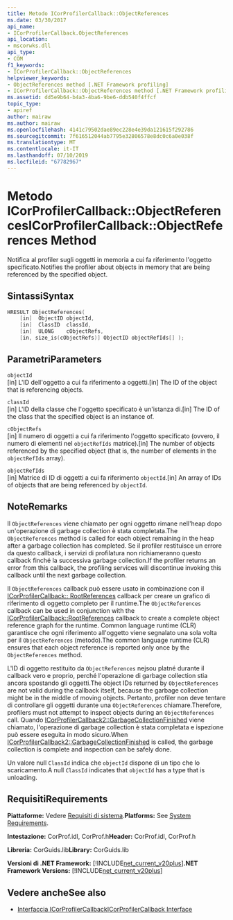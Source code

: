 ```yaml
---
title: Metodo ICorProfilerCallback::ObjectReferences
ms.date: 03/30/2017
api_name:
- ICorProfilerCallback.ObjectReferences
api_location:
- mscorwks.dll
api_type:
- COM
f1_keywords:
- ICorProfilerCallback::ObjectReferences
helpviewer_keywords:
- ObjectReferences method [.NET Framework profiling]
- ICorProfilerCallback::ObjectReferences method [.NET Framework profiling]
ms.assetid: dd5e9b64-b4a3-4ba6-9be6-ddb540f4ffcf
topic_type:
- apiref
author: mairaw
ms.author: mairaw
ms.openlocfilehash: 4141c79502dae89ec228e4e39da121615f292786
ms.sourcegitcommit: 7f616512044ab7795e32806578e8dc0c6a0e038f
ms.translationtype: MT
ms.contentlocale: it-IT
ms.lasthandoff: 07/10/2019
ms.locfileid: "67782967"
---
```

# <a name="icorprofilercallbackobjectreferences-method"></a><span data-ttu-id="40935-102">Metodo ICorProfilerCallback::ObjectReferences</span><span class="sxs-lookup"><span data-stu-id="40935-102">ICorProfilerCallback::ObjectReferences Method</span></span>
<span data-ttu-id="40935-103">Notifica al profiler sugli oggetti in memoria a cui fa riferimento l'oggetto specificato.</span><span class="sxs-lookup"><span data-stu-id="40935-103">Notifies the profiler about objects in memory that are being referenced by the specified object.</span></span>  
  
## <a name="syntax"></a><span data-ttu-id="40935-104">Sintassi</span><span class="sxs-lookup"><span data-stu-id="40935-104">Syntax</span></span>  
  
```cpp  
HRESULT ObjectReferences(  
    [in]  ObjectID objectId,  
    [in]  ClassID  classId,  
    [in]  ULONG    cObjectRefs,  
    [in, size_is(cObjectRefs)] ObjectID objectRefIds[] );  
```  
  
## <a name="parameters"></a><span data-ttu-id="40935-105">Parametri</span><span class="sxs-lookup"><span data-stu-id="40935-105">Parameters</span></span>  
 `objectId`  
 <span data-ttu-id="40935-106">[in] L'ID dell'oggetto a cui fa riferimento a oggetti.</span><span class="sxs-lookup"><span data-stu-id="40935-106">[in] The ID of the object that is referencing objects.</span></span>  
  
 `classId`  
 <span data-ttu-id="40935-107">[in] L'ID della classe che l'oggetto specificato è un'istanza di.</span><span class="sxs-lookup"><span data-stu-id="40935-107">[in] The ID of the class that the specified object is an instance of.</span></span>  
  
 `cObjectRefs`  
 <span data-ttu-id="40935-108">[in] Il numero di oggetti a cui fa riferimento l'oggetto specificato (ovvero, il numero di elementi nel `objectRefIds` matrice).</span><span class="sxs-lookup"><span data-stu-id="40935-108">[in] The number of objects referenced by the specified object (that is, the number of elements in the `objectRefIds` array).</span></span>  
  
 `objectRefIds`  
 <span data-ttu-id="40935-109">[in] Matrice di ID di oggetti a cui fa riferimento `objectId`.</span><span class="sxs-lookup"><span data-stu-id="40935-109">[in] An array of IDs of objects that are being referenced by `objectId`.</span></span>  
  
## <a name="remarks"></a><span data-ttu-id="40935-110">Note</span><span class="sxs-lookup"><span data-stu-id="40935-110">Remarks</span></span>  
 <span data-ttu-id="40935-111">Il `ObjectReferences` viene chiamato per ogni oggetto rimane nell'heap dopo un'operazione di garbage collection è stata completata.</span><span class="sxs-lookup"><span data-stu-id="40935-111">The `ObjectReferences` method is called for each object remaining in the heap after a garbage collection has completed.</span></span> <span data-ttu-id="40935-112">Se il profiler restituisce un errore da questo callback, i servizi di profilatura non richiameranno questo callback finché la successiva garbage collection.</span><span class="sxs-lookup"><span data-stu-id="40935-112">If the profiler returns an error from this callback, the profiling services will discontinue invoking this callback until the next garbage collection.</span></span>  
  
 <span data-ttu-id="40935-113">Il `ObjectReferences` callback può essere usato in combinazione con il [ICorProfilerCallback:: RootReferences](../../../../docs/framework/unmanaged-api/profiling/icorprofilercallback-rootreferences-method.md) callback per creare un grafico di riferimento di oggetto completo per il runtime.</span><span class="sxs-lookup"><span data-stu-id="40935-113">The `ObjectReferences` callback can be used in conjunction with the [ICorProfilerCallback::RootReferences](../../../../docs/framework/unmanaged-api/profiling/icorprofilercallback-rootreferences-method.md) callback to create a complete object reference graph for the runtime.</span></span> <span data-ttu-id="40935-114">Common language runtime (CLR) garantisce che ogni riferimento all'oggetto viene segnalato una sola volta per il `ObjectReferences` (metodo).</span><span class="sxs-lookup"><span data-stu-id="40935-114">The common language runtime (CLR) ensures that each object reference is reported only once by the `ObjectReferences` method.</span></span>  
  
 <span data-ttu-id="40935-115">L'ID di oggetto restituito da `ObjectReferences` nejsou platné durante il callback vero e proprio, perché l'operazione di garbage collection stia ancora spostando gli oggetti.</span><span class="sxs-lookup"><span data-stu-id="40935-115">The object IDs returned by `ObjectReferences` are not valid during the callback itself, because the garbage collection might be in the middle of moving objects.</span></span> <span data-ttu-id="40935-116">Pertanto, profiler non deve tentare di controllare gli oggetti durante una `ObjectReferences` chiamare.</span><span class="sxs-lookup"><span data-stu-id="40935-116">Therefore, profilers must not attempt to inspect objects during an `ObjectReferences` call.</span></span> <span data-ttu-id="40935-117">Quando [ICorProfilerCallback2::GarbageCollectionFinished](../../../../docs/framework/unmanaged-api/profiling/icorprofilercallback2-garbagecollectionfinished-method.md) viene chiamato, l'operazione di garbage collection è stata completata e ispezione può essere eseguita in modo sicuro.</span><span class="sxs-lookup"><span data-stu-id="40935-117">When [ICorProfilerCallback2::GarbageCollectionFinished](../../../../docs/framework/unmanaged-api/profiling/icorprofilercallback2-garbagecollectionfinished-method.md) is called, the garbage collection is complete and inspection can be safely done.</span></span>  
  
 <span data-ttu-id="40935-118">Un valore null `ClassId` indica che `objectId` dispone di un tipo che lo scaricamento.</span><span class="sxs-lookup"><span data-stu-id="40935-118">A null `ClassId` indicates that `objectId` has a type that is unloading.</span></span>  
  
## <a name="requirements"></a><span data-ttu-id="40935-119">Requisiti</span><span class="sxs-lookup"><span data-stu-id="40935-119">Requirements</span></span>  
 <span data-ttu-id="40935-120">**Piattaforme:** Vedere [Requisiti di sistema](../../../../docs/framework/get-started/system-requirements.md).</span><span class="sxs-lookup"><span data-stu-id="40935-120">**Platforms:** See [System Requirements](../../../../docs/framework/get-started/system-requirements.md).</span></span>  
  
 <span data-ttu-id="40935-121">**Intestazione:** CorProf.idl, CorProf.h</span><span class="sxs-lookup"><span data-stu-id="40935-121">**Header:** CorProf.idl, CorProf.h</span></span>  
  
 <span data-ttu-id="40935-122">**Libreria:** CorGuids.lib</span><span class="sxs-lookup"><span data-stu-id="40935-122">**Library:** CorGuids.lib</span></span>  
  
 <span data-ttu-id="40935-123">**Versioni di .NET Framework:** [!INCLUDE[net_current_v20plus](../../../../includes/net-current-v20plus-md.md)]</span><span class="sxs-lookup"><span data-stu-id="40935-123">**.NET Framework Versions:** [!INCLUDE[net_current_v20plus](../../../../includes/net-current-v20plus-md.md)]</span></span>  
  
## <a name="see-also"></a><span data-ttu-id="40935-124">Vedere anche</span><span class="sxs-lookup"><span data-stu-id="40935-124">See also</span></span>

- [<span data-ttu-id="40935-125">Interfaccia ICorProfilerCallback</span><span class="sxs-lookup"><span data-stu-id="40935-125">ICorProfilerCallback Interface</span></span>](../../../../docs/framework/unmanaged-api/profiling/icorprofilercallback-interface.md)
